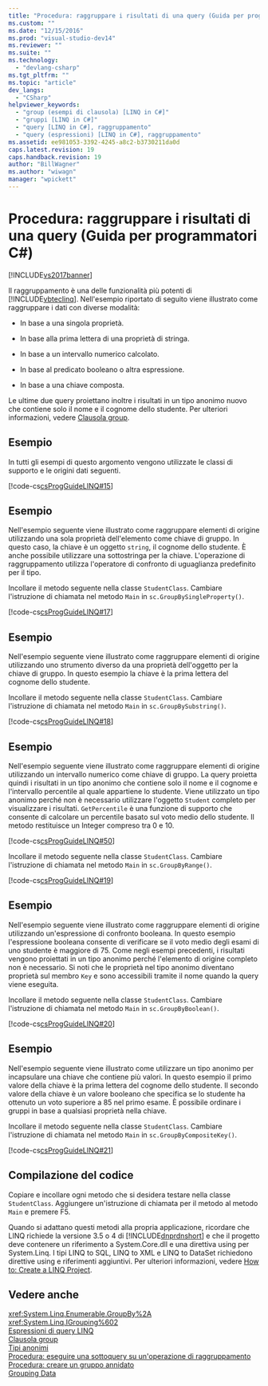 ```yaml
---
title: "Procedura: raggruppare i risultati di una query (Guida per programmatori C#) | Microsoft Docs"
ms.custom: ""
ms.date: "12/15/2016"
ms.prod: "visual-studio-dev14"
ms.reviewer: ""
ms.suite: ""
ms.technology: 
  - "devlang-csharp"
ms.tgt_pltfrm: ""
ms.topic: "article"
dev_langs: 
  - "CSharp"
helpviewer_keywords: 
  - "group (esempi di clausola) [LINQ in C#]"
  - "gruppi [LINQ in C#]"
  - "query [LINQ in C#], raggruppamento"
  - "query (espressioni) [LINQ in C#], raggruppamento"
ms.assetid: ee981053-3392-4245-a8c2-b3730211da0d
caps.latest.revision: 19
caps.handback.revision: 19
author: "BillWagner"
ms.author: "wiwagn"
manager: "wpickett"
---
```

# Procedura: raggruppare i risultati di una query (Guida per programmatori C#)
[!INCLUDE[vs2017banner](../../../csharp/includes/vs2017banner.md)]

Il raggruppamento è una delle funzionalità più potenti di [!INCLUDE[vbteclinq](../../../csharp/includes/vbteclinq_md.md)].  Nell'esempio riportato di seguito viene illustrato come raggruppare i dati con diverse modalità:  
  
-   In base a una singola proprietà.  
  
-   In base alla prima lettera di una proprietà di stringa.  
  
-   In base a un intervallo numerico calcolato.  
  
-   In base al predicato booleano o altra espressione.  
  
-   In base a una chiave composta.  
  
 Le ultime due query proiettano inoltre i risultati in un tipo anonimo nuovo che contiene solo il nome e il cognome dello studente.  Per ulteriori informazioni, vedere [Clausola group](../../../csharp/language-reference/keywords/group-clause.md).  
  
## Esempio  
 In tutti gli esempi di questo argomento vengono utilizzate le classi di supporto e le origini dati seguenti.  
  
 [!code-cs[csProgGuideLINQ#15](../../../csharp/programming-guide/arrays/codesnippet/CSharp/how-to-group-query-results_1.cs)]  
  
## Esempio  
 Nell'esempio seguente viene illustrato come raggruppare elementi di origine utilizzando una sola proprietà dell'elemento come chiave di gruppo.  In questo caso, la chiave è un oggetto `string`, il cognome dello studente.  È anche possibile utilizzare una sottostringa per la chiave.  L'operazione di raggruppamento utilizza l'operatore di confronto di uguaglianza predefinito per il tipo.  
  
 Incollare il metodo seguente nella classe `StudentClass`.  Cambiare l'istruzione di chiamata nel metodo `Main` in `sc.GroupBySingleProperty()`.  
  
 [!code-cs[csProgGuideLINQ#17](../../../csharp/programming-guide/arrays/codesnippet/CSharp/how-to-group-query-results_2.cs)]  
  
## Esempio  
 Nell'esempio seguente viene illustrato come raggruppare elementi di origine utilizzando uno strumento diverso da una proprietà dell'oggetto per la chiave di gruppo.  In questo esempio la chiave è la prima lettera del cognome dello studente.  
  
 Incollare il metodo seguente nella classe `StudentClass`.  Cambiare l'istruzione di chiamata nel metodo `Main` in `sc.GroupBySubstring()`.  
  
 [!code-cs[csProgGuideLINQ#18](../../../csharp/programming-guide/arrays/codesnippet/CSharp/how-to-group-query-results_3.cs)]  
  
## Esempio  
 Nell'esempio seguente viene illustrato come raggruppare elementi di origine utilizzando un intervallo numerico come chiave di gruppo.  La query proietta quindi i risultati in un tipo anonimo che contiene solo il nome e il cognome e l'intervallo percentile al quale appartiene lo studente.  Viene utilizzato un tipo anonimo perché non è necessario utilizzare l'oggetto `Student` completo per visualizzare i risultati.  `GetPercentile` è una funzione di supporto che consente di calcolare un percentile basato sul voto medio dello studente.  Il metodo restituisce un Integer compreso tra 0 e 10.  
  
 [!code-cs[csProgGuideLINQ#50](../../../csharp/programming-guide/arrays/codesnippet/CSharp/how-to-group-query-results_4.cs)]  
  
 Incollare il metodo seguente nella classe `StudentClass`.  Cambiare l'istruzione di chiamata nel metodo `Main` in `sc.GroupByRange()`.  
  
 [!code-cs[csProgGuideLINQ#19](../../../csharp/programming-guide/arrays/codesnippet/CSharp/how-to-group-query-results_5.cs)]  
  
## Esempio  
 Nell'esempio seguente viene illustrato come raggruppare elementi di origine utilizzando un'espressione di confronto booleana.  In questo esempio l'espressione booleana consente di verificare se il voto medio degli esami di uno studente è maggiore di 75.  Come negli esempi precedenti, i risultati vengono proiettati in un tipo anonimo perché l'elemento di origine completo non è necessario.  Si noti che le proprietà nel tipo anonimo diventano proprietà sul membro `Key` e sono accessibili tramite il nome quando la query viene eseguita.  
  
 Incollare il metodo seguente nella classe `StudentClass`.  Cambiare l'istruzione di chiamata nel metodo `Main` in `sc.GroupByBoolean()`.  
  
 [!code-cs[csProgGuideLINQ#20](../../../csharp/programming-guide/arrays/codesnippet/CSharp/how-to-group-query-results_6.cs)]  
  
## Esempio  
 Nell'esempio seguente viene illustrato come utilizzare un tipo anonimo per incapsulare una chiave che contiene più valori.  In questo esempio il primo valore della chiave è la prima lettera del cognome dello studente.  Il secondo valore della chiave è un valore booleano che specifica se lo studente ha ottenuto un voto superiore a 85 nel primo esame.  È possibile ordinare i gruppi in base a qualsiasi proprietà nella chiave.  
  
 Incollare il metodo seguente nella classe `StudentClass`.  Cambiare l'istruzione di chiamata nel metodo `Main` in `sc.GroupByCompositeKey()`.  
  
 [!code-cs[csProgGuideLINQ#21](../../../csharp/programming-guide/arrays/codesnippet/CSharp/how-to-group-query-results_7.cs)]  
  
## Compilazione del codice  
 Copiare e incollare ogni metodo che si desidera testare nella classe `StudentClass`.  Aggiungere un'istruzione di chiamata per il metodo al metodo `Main` e premere F5.  
  
 Quando si adattano questi metodi alla propria applicazione, ricordare che LINQ richiede la versione 3.5 o 4 di [!INCLUDE[dnprdnshort](../../../csharp/getting-started/includes/dnprdnshort_md.md)] e che il progetto deve contenere un riferimento a System.Core.dll e una direttiva using per System.Linq.  I tipi LINQ to SQL, LINQ to XML e LINQ to DataSet richiedono direttive using e riferimenti aggiuntivi.  Per ulteriori informazioni, vedere [How to: Create a LINQ Project](../Topic/How%20to:%20Create%20a%20LINQ%20Project.md).  
  
## Vedere anche  
 <xref:System.Linq.Enumerable.GroupBy%2A>   
 <xref:System.Linq.IGrouping%602>   
 [Espressioni di query LINQ](../../../csharp/programming-guide/linq-query-expressions/index.md)   
 [Clausola group](../../../csharp/language-reference/keywords/group-clause.md)   
 [Tipi anonimi](../../../csharp/programming-guide/classes-and-structs/anonymous-types.md)   
 [Procedura: eseguire una sottoquery su un'operazione di raggruppamento](../../../csharp/programming-guide/linq-query-expressions/how-to-perform-a-subquery-on-a-grouping-operation.md)   
 [Procedura: creare un gruppo annidato](../../../csharp/programming-guide/linq-query-expressions/how-to-create-a-nested-group.md)   
 [Grouping Data](../../../visual-basic/programming-guide/concepts/linq/grouping-data.md)